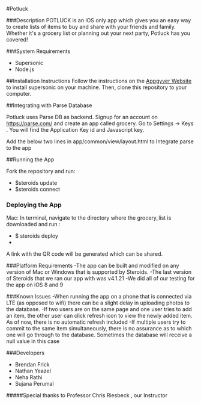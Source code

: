 #Potluck 




###Description
POTLUCK is an iOS only app which gives you an easy way to create lists of items to buy and share with your friends and family. Whether it's a grocery list or planning out your next party, Potluck has you covered!

###System Requirements

* Supersonic  
* Node.js


##Installation Instructions
Follow the instructions on the [Appgyver Website](https://academy.appgyver.com/installwizard/steps#/home) to install supersonic on your machine. Then, clone this repository to your computer.


##Integrating with Parse Database

Potluck uses Parse DB as backend. Signup for an account on https://parse.com/ and create an app called grocery.
Go to Settings -> Keys . You will find the Application Key id and Javascript key.

Add the below two lines in app/common/view/layout.html to Integrate parse to the app

<script src="//www.parsecdn.com/js/parse-1.6.4.min.js"></script>
<script>Parse.initialize("Application_key_Comes_Here", "Javascript Key comes here");</script>







##Running the App

Fork the repository and run: 

+ $steroids update
+ $steroids connect

### Deploying the App

Mac: In terminal, navigate to the directory where the grocery_list is downloaded and run :

+ $ steroids deploy
+ 
A link with the QR code will be generated which can be shared.



###Platform Requirements
-The app can be built and modified on any version of Mac or Windows that is supported by Steroids.
-The last version of Steroids that we ran our app with was v4.1.21
-We did all of our testing for the app on iOS 8 and 9

###Known Issues
-When running the app on a phone that is connected via LTE (as opposed to wifi) there can be a slight delay in uploading photos to the database.
-If two users are on the same page and one user tries to add an item, the other user can click refresh icon to view the newly added item. As of now, there is no automatic refresh included
-If multiple users try to commit to the same item simultaneously, there is no assurance as to which one will go through to the database. Sometimes the database will receive a null value in this case



###Developers

* Brendan Frick
* Nathan Yeazel
* Neha Rathi
* Sujana Perumal


#####Special thanks to Professor Chris Riesbeck , our Instructor
